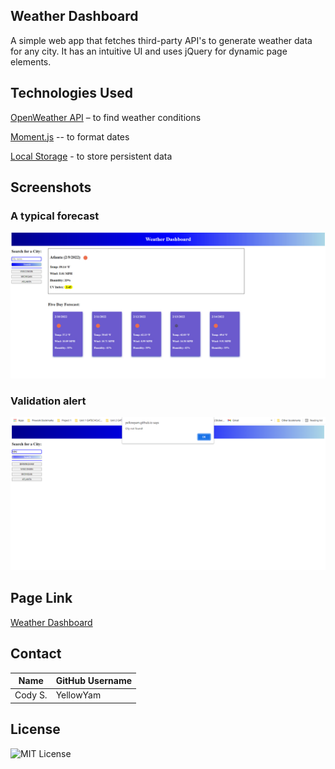 ## Weather Dashboard
A simple web app that fetches third-party API's to generate weather data for any city. It has an intuitive UI 
and uses jQuery for dynamic page elements.

## Technologies Used
[OpenWeather API](https://openweathermap.org/) – to find weather conditions

[Moment.js](https://momentjs.com/) -- to format dates

[Local Storage](https://developer.mozilla.org/en-US/docs/Web/API/Window/localStorage) - to store persistent data

## Screenshots

### A typical forecast
![Weather Dashboard Screenshot](./assets/images/screenshot.jpg)

### Validation alert
![Error Validation Screenshot](./assets/images/errorvalidation.png)


## Page Link
[Weather Dashboard](https://yellowyam.github.io/weather-dashboard/)

## Contact

| Name    | GitHub Username |
|---------|-----------------|
| Cody S. | YellowYam       |

## License
![MIT License](https://img.shields.io/badge/license-MIT-green)

